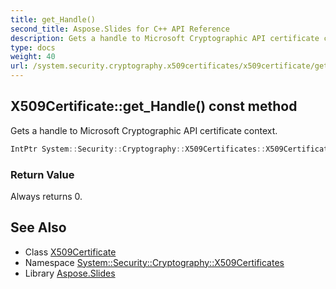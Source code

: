 ```yaml
---
title: get_Handle()
second_title: Aspose.Slides for C++ API Reference
description: Gets a handle to Microsoft Cryptographic API certificate context.
type: docs
weight: 40
url: /system.security.cryptography.x509certificates/x509certificate/get_handle/
---
```

## X509Certificate::get_Handle() const method


Gets a handle to Microsoft Cryptographic API certificate context.

```cpp
IntPtr System::Security::Cryptography::X509Certificates::X509Certificate::get_Handle() const
```


### Return Value

Always returns 0.

## See Also

* Class [X509Certificate](../)
* Namespace [System::Security::Cryptography::X509Certificates](../../)
* Library [Aspose.Slides](../../../)